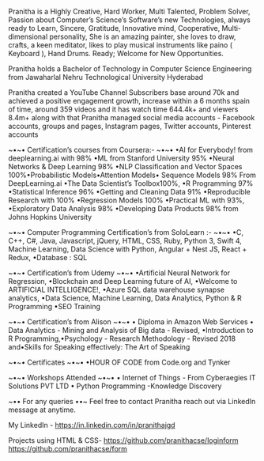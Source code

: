 Pranitha is a Highly Creative, Hard Worker, Multi Talented, Problem Solver, Passion about Computer’s Science’s Software’s new Technologies, always ready to Learn, Sincere, Gratitude, Innovative mind, Cooperative, Multi-dimensional personality, She is an amazing painter, she loves to draw, crafts, a keen meditator, likes to play musical instruments like paino ( Keyboard ), Hand Drums. Ready; Welcome for New Opportunities.

Pranitha holds a Bachelor of Technology in Computer Science Engineering from Jawaharlal Nehru Technological University Hyderabad

Pranitha created a YouTube Channel Subscribers base around 70k and achieved a positive engagement growth, increase within a 6 months spain of time, around 359 videos and it has watch time 644.4k+ and viewers 8.4m+ along with that Pranitha managed social media accounts - Facebook accounts, groups and pages, Instagram pages, Twitter accounts, Pinterest accounts

~•~• Certification’s courses from Coursera:- ~•~• •AI for Everybody! from deeplearning.ai with 98% •ML from Stanford University 95% •Neural Networks & Deep Learning 98% •NLP Classification and Vector Spaces 100%•Probabilistic Models•Attention Models• Sequence Models 98% From DeepLearning.ai •The Data Scientist’s Toolbox100%, •R Programming 97% •Statistical Inference 96% •Getting and Cleaning Data 91% •Reproducible Research with 100% •Regression Models 100% •Practical ML with 93%, •Exploratory Data Analysis 98% •Developing Data Products 98% from Johns Hopkins University

~•~• Computer Programming Certification’s from SoloLearn :- ~•~• •C, C++, C#, Java, Javascript, jQuery, HTML, CSS, Ruby, Python 3, Swift 4, Machine Learning, Data Science with Python, Angular + Nest JS, React + Redux, •Database : SQL

~•~• Certification’s from Udemy ~•~• •Artificial Neural Network for Regression, •Blockchain and Deep Learning future of AI, •Welcome to ARTIFICIAL INTELLIGENCE!, •Azure SQL data warehouse synapse analytics, •Data Science, Machine Learning, Data Analytics, Python & R Programming •SEO Training

~•~• Certification’s from Alison ~•~• • Diploma in Amazon Web Services • Data Analytics - Mining and Analysis of Big data - Revised, •Introduction to R Programming,•Psychology - Research Methodology - Revised 2018 and•Skills for Speaking effectively: The Art of Speaking

~•~• Certificates ~•~• •HOUR OF CODE from Code.org and Tynker

~•~• Workshops Attended ~•~• • Internet of Things - From Cyberaegies IT Solutions PVT LTD • Python Programming -Knowledge Discovery

~•• For any queries ••~ Feel free to contact Pranitha reach out via LinkedIn message at anytime.

My LinkedIn - https://in.linkedin.com/in/pranithajgd

Projects using HTML & CSS- https://github.com/pranithacse/loginform
           https://github.com/pranithacse/form

